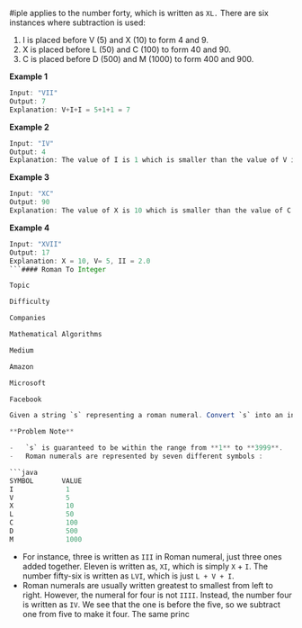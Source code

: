 #iple applies to the number forty, which is written as `XL.` There are six instances where subtraction is used:

1.  I is placed before V (5) and X (10) to form 4 and 9.
2.  X is placed before L (50) and C (100) to form 40 and 90.
3.  C is placed before D (500) and M (1000) to form 400 and 900.

**Example 1**

```java
Input: "VII"
Output: 7
Explanation: V+I+I = 5+1+1 = 7
```


**Example 2**

```java
Input: "IV"
Output: 4
Explanation: The value of I is 1 which is smaller than the value of V i.e. 5. So, we subtract I from V. V-I = 5-1 = 4
```


**Example 3**

```java
Input: "XC"
Output: 90
Explanation: The value of X is 10 which is smaller than the value of C i.e. 100. So, we subtract X from C. C-X = 100-10 = 90
```

**Example 4**

```java
Input: "XVII"
Output: 17
Explanation: X = 10, V= 5, II = 2.0
```#### Roman To Integer

Topic

Difficulty

Companies

Mathematical Algorithms

Medium

Amazon

Microsoft

Facebook

Given a string `s` representing a roman numeral. Convert `s` into an integer.

**Problem Note**

-   `s` is guaranteed to be within the range from **1** to **3999**.
-   Roman numerals are represented by seven different symbols :

```java
SYMBOL       VALUE
I             1
V             5
X             10
L             50
C             100
D             500
M             1000
```

-   For instance, three is written as `III` in Roman numeral, just three ones added together. Eleven is written as, `XI`, which is simply `X` + `I`. The number fifty-six is written as `LVI`, which is just `L + V + I`.
-   Roman numerals are usually written greatest to smallest from left to right. However, the numeral for four is not `IIII`. Instead, the number four is written as `IV`. We see that the one is before the five, so we subtract one from five to make it four. The same princ
